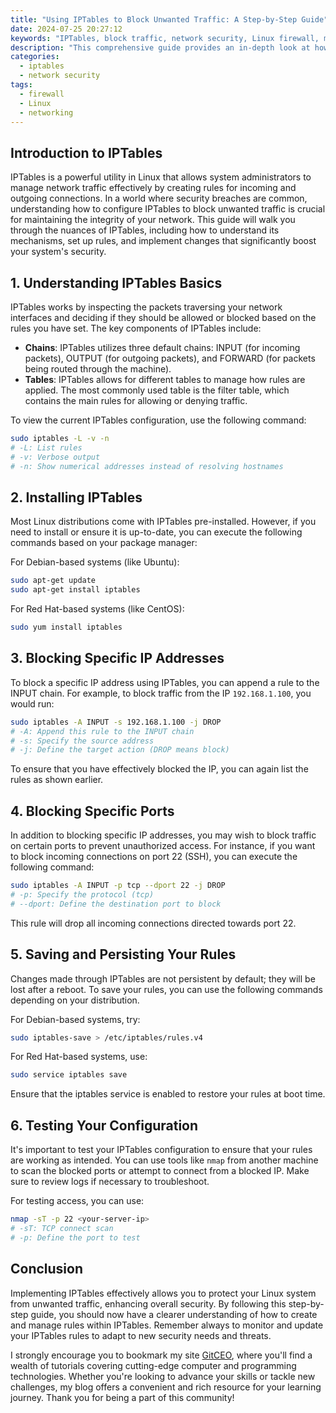 ```yaml
---
title: "Using IPTables to Block Unwanted Traffic: A Step-by-Step Guide"
date: 2024-07-25 20:27:12
keywords: "IPTables, block traffic, network security, Linux firewall, manage traffic"
description: "This comprehensive guide provides an in-depth look at how to use IPTables to block unwanted traffic on Linux systems. Learn the basics of IPTables, understand the rules and chains involved, and follow our step-by-step instructions to configure your firewall. This article covers practical examples and essential commands, making it ideal for both beginners and experienced users. Improve your network security and learn how to effectively manage traffic with IPTables."
categories:
  - iptables
  - network security
tags:
  - firewall
  - Linux
  - networking
---
```


## Introduction to IPTables

IPTables is a powerful utility in Linux that allows system administrators to manage network traffic effectively by creating rules for incoming and outgoing connections. In a world where security breaches are common, understanding how to configure IPTables to block unwanted traffic is crucial for maintaining the integrity of your network. This guide will walk you through the nuances of IPTables, including how to understand its mechanisms, set up rules, and implement changes that significantly boost your system's security.

<!-- more -->

## 1. Understanding IPTables Basics

IPTables works by inspecting the packets traversing your network interfaces and deciding if they should be allowed or blocked based on the rules you have set. The key components of IPTables include:

- **Chains**: IPTables utilizes three default chains: INPUT (for incoming packets), OUTPUT (for outgoing packets), and FORWARD (for packets being routed through the machine).
- **Tables**: IPTables allows for different tables to manage how rules are applied. The most commonly used table is the filter table, which contains the main rules for allowing or denying traffic.

To view the current IPTables configuration, use the following command:

```bash
sudo iptables -L -v -n
# -L: List rules
# -v: Verbose output
# -n: Show numerical addresses instead of resolving hostnames
```

## 2. Installing IPTables

Most Linux distributions come with IPTables pre-installed. However, if you need to install or ensure it is up-to-date, you can execute the following commands based on your package manager:

For Debian-based systems (like Ubuntu):

```bash
sudo apt-get update
sudo apt-get install iptables
```

For Red Hat-based systems (like CentOS):

```bash
sudo yum install iptables
```

## 3. Blocking Specific IP Addresses

To block a specific IP address using IPTables, you can append a rule to the INPUT chain. For example, to block traffic from the IP `192.168.1.100`, you would run:

```bash
sudo iptables -A INPUT -s 192.168.1.100 -j DROP
# -A: Append this rule to the INPUT chain
# -s: Specify the source address
# -j: Define the target action (DROP means block)
```

To ensure that you have effectively blocked the IP, you can again list the rules as shown earlier.

## 4. Blocking Specific Ports

In addition to blocking specific IP addresses, you may wish to block traffic on certain ports to prevent unauthorized access. For instance, if you want to block incoming connections on port 22 (SSH), you can execute the following command:

```bash
sudo iptables -A INPUT -p tcp --dport 22 -j DROP
# -p: Specify the protocol (tcp)
# --dport: Define the destination port to block
```

This rule will drop all incoming connections directed towards port 22.

## 5. Saving and Persisting Your Rules

Changes made through IPTables are not persistent by default; they will be lost after a reboot. To save your rules, you can use the following commands depending on your distribution.

For Debian-based systems, try:

```bash
sudo iptables-save > /etc/iptables/rules.v4
```

For Red Hat-based systems, use:

```bash
sudo service iptables save
```

Ensure that the iptables service is enabled to restore your rules at boot time.

## 6. Testing Your Configuration

It's important to test your IPTables configuration to ensure that your rules are working as intended. You can use tools like `nmap` from another machine to scan the blocked ports or attempt to connect from a blocked IP. Make sure to review logs if necessary to troubleshoot.

For testing access, you can use:

```bash
nmap -sT -p 22 <your-server-ip>
# -sT: TCP connect scan
# -p: Define the port to test
```

## Conclusion

Implementing IPTables effectively allows you to protect your Linux system from unwanted traffic, enhancing overall security. By following this step-by-step guide, you should now have a clearer understanding of how to create and manage rules within IPTables. Remember always to monitor and update your IPTables rules to adapt to new security needs and threats.

I strongly encourage you to bookmark my site [GitCEO](https://gitceo.com), where you'll find a wealth of tutorials covering cutting-edge computer and programming technologies. Whether you're looking to advance your skills or tackle new challenges, my blog offers a convenient and rich resource for your learning journey. Thank you for being a part of this community!